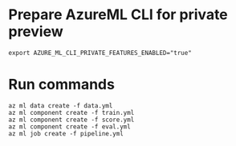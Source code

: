 # Prepare AzureML CLI for private preview
```
export AZURE_ML_CLI_PRIVATE_FEATURES_ENABLED="true"
```

# Run commands
```
az ml data create -f data.yml
az ml component create -f train.yml
az ml component create -f score.yml
az ml component create -f eval.yml
az ml job create -f pipeline.yml
```
